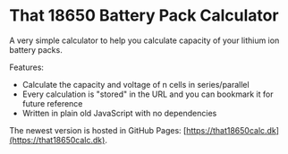 # That 18650 Battery Pack Calculator

A very simple calculator to help you calculate capacity of your lithium ion battery packs.

Features:

- Calculate the capacity and voltage of n cells in series/parallel
- Every calculation is "stored" in the URL and you can bookmark it for future reference
- Written in plain old JavaScript with no dependencies

The newest version is hosted in GitHub Pages: [https://that18650calc.dk](https://that18650calc.dk).
